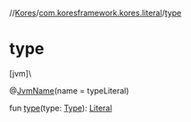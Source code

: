 //[Kores](../../index.md)/[com.koresframework.kores.literal](index.md)/[type](type.md)

# type

[jvm]\

@[JvmName](https://kotlinlang.org/api/latest/jvm/stdlib/kotlin.jvm/-jvm-name/index.html)(name = typeLiteral)

fun [type](type.md)(type: [Type](https://docs.oracle.com/javase/8/docs/api/java/lang/reflect/Type.html)): [Literal](-literal/index.md)
